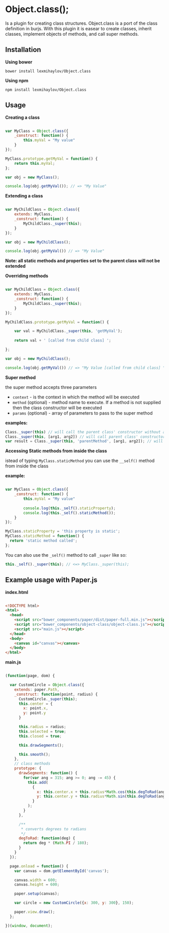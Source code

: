 # Object.class();

Is a plugin for creating class structures. Object.class is a port of the class definition in burjs. 
With this plugin it is easear to create classes, inherit classes, implement objects of methods, and call super methods.

## Installation

__Using bower__

    bower install lexmihaylov/Object.class

__Using npm__

    npm install lexmihaylov/Object.class
    
## Usage

__Creating a class__

```javascript

var MyClass = Object.class({
    _construct: function() {
        this.myVal = "My value"
    }
});

MyClass.prototype.getMyVal = function() {
    return this.myVal;
};

var obj = new MyClass();

console.log(obj.getMyVal()); // => "My Value"

```

__Extending a class__

```javascript

var MyChildClass = Object.class({
    extends: MyClass,
    _construct: function() {
        MyChildClass._super(this);
    }
});

var obj = new MyChildClass();

console.log(obj.getMyVal()) // => "My Value"

```

__Note: all static methods and properties set to the parent class will not be extended__

__Overriding methods__

```javascript

var MyChildClass = Object.class({
    extends: MyClass,
    _construct: function() {
        MyChildClass._super(this);
    }
});

MyChildClass.prototype.getMyVal = function() {

    var val = MyChildClass._super(this, 'getMyVal');
    
    return val + ' [called from child class] ';

};

var obj = new MyChildClass();

console.log(obj.getMyVal()) // => "My Value [called from child class] "

```

__Super method__

the super method accepts three parameters
 * `context` - is the context in which the method will be executed
 * `method` (optional) - method name to execute. If a method is not supplied then the class constructor will be executed
 * `params` (optional) - array of parameters to pass to the super method

__examples:__

```javascript
Class._super(this) // will call the parent class' constructor without any arguments
Class._super(this, [arg1, arg2]) // will call parent class' constructor with arg1 and arg2
var result = Class._super(this, 'parentMethod', [arg1, arg2]); // will call parent method with arg1 and arg2 as input arguments
```

__Accessing Static methods from inside the class__

istead of typing `MyClass.staticMethod` you can use the `__self()` method from inside the class

__example:__

```javascript

var MyClass = Object.class({
    _construct: function() {
        this.myVal = "My value"
        
        console.log(this._self().staticProperty);
        console.log(this._self().staticMethod());
    }
});

MyClass.staticProperty = 'this property is static';
MyClass.staticMethod = function() {
  return 'static method called';
};

```

You can also use the `_self()` method to call `_super` like so:

```javascript
this._self()._super(this); // <=> MyClass._super(this);
```

## Example usage with Paper.js

__index.html__

```html

<!DOCTYPE html>
<html>
  <head>
    <script src="bower_components/paper/dist/paper-full.min.js"></script>
    <script src="bower_components/object-class/object-class.js"></script>
    <script src="main.js"></script>
  </head>
  <body>
    <canvas id="canvas"></canvas>
  </body>
</html>

```

__main.js__

```javascript

(function(page, dom) {

  var CustomCircle = Object.class({
    extends: paper.Path,
    _construct: function(point, radius) {
      CustomCircle._super(this);
      this.center = {
        x: point.x,
        y: point.y
      }

      this.radius = radius;
      this.selected = true;
      this.closed = true;

      this.drawSegments();

      this.smooth();
    },
    // class methods
    prototype: {
      drawSegments: function() {
        for(var ang = 315; ang >= 0; ang -= 45) {
          this.add(
            {
              x: this.center.x + this.radius*Math.cos(this.degToRad(ang)),
              y: this.center.y + this.radius*Math.sin(this.degToRad(ang))
            }
          );
        }
      },

      /**
       * converts degrees to radians
       */
      degToRad: function(deg) {
        return deg * (Math.PI / 180);
      }
    }
  });

  page.onload = function() {
    var canvas = dom.getElementById('canvas');

    canvas.width = 600;
    canvas.height = 600;

    paper.setup(canvas);

    var circle = new CustomCircle({x: 300, y: 300}, 150);

    paper.view.draw();
  };

})(window, document);

```